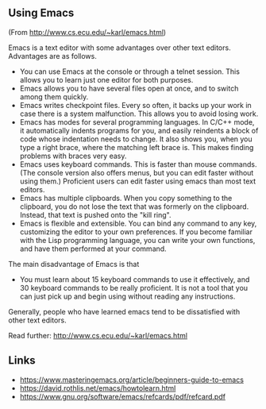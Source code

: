 
## Using Emacs
(From http://www.cs.ecu.edu/~karl/emacs.html)

Emacs is a text editor with some advantages over other text editors. Advantages are as follows.
- You can use Emacs at the console or through a telnet session. This allows you to learn just one editor for both purposes.
- Emacs allows you to have several files open at once, and to switch among them quickly.
- Emacs writes checkpoint files. Every so often, it backs up your work in case there is a system malfunction. This allows you to avoid losing work.
- Emacs has modes for several programming languages. In C/C++ mode, it automatically indents programs for you, and easily reindents a block of code whose indentation needs to change. It also shows you, when you type a right brace, where the matching left brace is. This makes finding problems with braces very easy.
- Emacs uses keyboard commands. This is faster than mouse commands. (The console version also offers menus, but you can edit faster without using them.) Proficient users can edit faster using emacs than most text editors.
- Emacs has multiple clipboards. When you copy something to the clipboard, you do not lose the text that was formerly on the clipboard. Instead, that text is pushed onto the "kill ring".
- Emacs is flexible and extensible. You can bind any command to any key, customizing the editor to your own preferences. If you become familiar with the Lisp programming language, you can write your own functions, and have them performed at your command.

The main disadvantage of Emacs is that
- You must learn about 15 keyboard commands to use it effectively, and 30 keyboard commands to be really proficient. It is not a tool that you can just pick up and begin using without reading any instructions.

Generally, people who have learned emacs tend to be dissatisfied with other text editors.

Read further: http://www.cs.ecu.edu/~karl/emacs.html


## Links
 - https://www.masteringemacs.org/article/beginners-guide-to-emacs
 - https://david.rothlis.net/emacs/howtolearn.html
 - https://www.gnu.org/software/emacs/refcards/pdf/refcard.pdf
